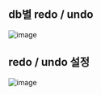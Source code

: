 
## db별 redo / undo

![image](https://user-images.githubusercontent.com/10610884/142141715-d5806342-e761-4aaa-a021-b11a5ed1695f.png)


## redo / undo 설정
![image](https://user-images.githubusercontent.com/10610884/142141762-208dd3e9-f4e0-4140-bece-af11170e20f0.png)
